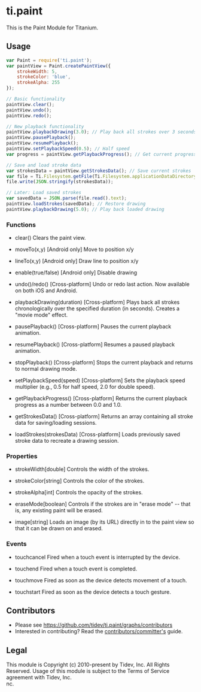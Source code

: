 ti.paint
=======

This is the Paint Module for Titanium.

## Usage
```javascript
var Paint = require('ti.paint');
var paintView = Paint.createPaintView({
    strokeWidth: 5,
    strokeColor: 'blue',
    strokeAlpha: 255
});

// Basic functionality
paintView.clear();
paintView.undo();
paintView.redo();

// New playback functionality
paintView.playbackDrawing(3.0); // Play back all strokes over 3 seconds
paintView.pausePlayback();
paintView.resumePlayback();
paintView.setPlaybackSpeed(0.5); // Half speed
var progress = paintView.getPlaybackProgress(); // Get current progress

// Save and load stroke data
var strokesData = paintView.getStrokesData(); // Save current strokes
var file = Ti.Filesystem.getFile(Ti.Filesystem.applicationDataDirectory, 'drawing.json');
file.write(JSON.stringify(strokesData));

// Later: Load saved strokes
var savedData = JSON.parse(file.read().text);
paintView.loadStrokes(savedData); // Restore drawing
paintView.playbackDrawing(5.0); // Play back loaded drawing
```

### Functions

* clear()
Clears the paint view.

* moveTo(x,y) [Android only]
Move to position x/y

* lineTo(x,y) [Android only]
Draw line to position x/y

* enable(true/false) [Android only]
Disable drawing

* undo()/redo() [Cross-platform]
Undo or redo last action. Now available on both iOS and Android.

* playbackDrawing(duration) [Cross-platform]
Plays back all strokes chronologically over the specified duration (in seconds). Creates a "movie mode" effect.

* pausePlayback() [Cross-platform]
Pauses the current playback animation.

* resumePlayback() [Cross-platform]
Resumes a paused playback animation.

* stopPlayback() [Cross-platform]
Stops the current playback and returns to normal drawing mode.

* setPlaybackSpeed(speed) [Cross-platform]
Sets the playback speed multiplier (e.g., 0.5 for half speed, 2.0 for double speed).

* getPlaybackProgress() [Cross-platform]
Returns the current playback progress as a number between 0.0 and 1.0.

* getStrokesData() [Cross-platform]
Returns an array containing all stroke data for saving/loading sessions.

* loadStrokes(strokesData) [Cross-platform]
Loads previously saved stroke data to recreate a drawing session.


### Properties

* strokeWidth[double]
Controls the width of the strokes.

* strokeColor[string]
Controls the color of the strokes.

* strokeAlpha[int]
Controls the opacity of the strokes.

* eraseMode[boolean]
Controls if the strokes are in "erase mode" -- that is, any existing paint will be erased.

* image[string]
Loads an image (by its URL) directly in to the paint view so that it can be drawn on and erased.

### Events

* touchcancel
Fired when a touch event is interrupted by the device.

* touchend
Fired when a touch event is completed.

* touchmove
Fired as soon as the device detects movement of a touch.

* touchstart
Fired as soon as the device detects a touch gesture.

## Contributors

* Please see https://github.com/tidev/ti.paint/graphs/contributors
* Interested in contributing? Read the [contributors/committer's](https://github.com/tidev/organization-docs/blob/main/BECOMING_A_COMMITTER.md) guide.

## Legal

This module is Copyright (c) 2010-present by Tidev, Inc. All Rights Reserved. Usage of this module is subject to
the Terms of Service agreement with Tidev, Inc.  
nc.
